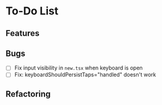 # To-Do List

## Features

## Bugs

- [ ] Fix input visibility in `new.tsx` when keyboard is open
- [ ] Fix: keyboardShouldPersistTaps="handled" doesn't work

## Refactoring
